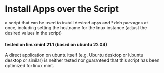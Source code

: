 # Install Apps over the Script
 a script that can be used to install desired apps and *.deb packages at once, including setting the hostname for the linux instance (adjust the desired values in the script)

#### tested on linuxmint 21.1 (based on ubuntu 22.04)
A direct application on ubuntu itself (e.g. Ubuntu desktop or lubuntu desktop or similar) is neither tested nor guaranteed that this script has been optimized for linux mint.
